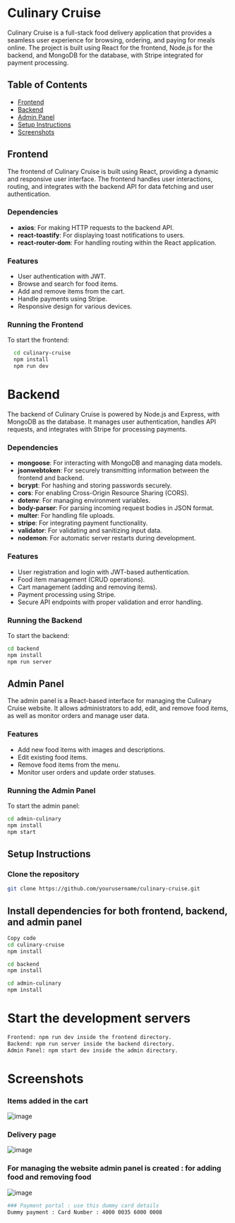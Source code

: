 # Culinary Cruise

Culinary Cruise is a full-stack food delivery application that provides a seamless user experience for browsing, ordering, and paying for meals online. The project is built using React for the frontend, Node.js for the backend, and MongoDB for the database, with Stripe integrated for payment processing.

## Table of Contents

- [Frontend](#frontend)
- [Backend](#backend)
- [Admin Panel](#admin-panel)
- [Setup Instructions](#setup-instructions)
- [Screenshots](#screenshots)

## Frontend

The frontend of Culinary Cruise is built using React, providing a dynamic and responsive user interface. The frontend handles user interactions, routing, and integrates with the backend API for data fetching and user authentication.

### Dependencies

- **axios**: For making HTTP requests to the backend API.
- **react-toastify**: For displaying toast notifications to users.
- **react-router-dom**: For handling routing within the React application.

### Features

- User authentication with JWT.
- Browse and search for food items.
- Add and remove items from the cart.
- Handle payments using Stripe.
- Responsive design for various devices.

### Running the Frontend
 To start the frontend:
```bash
  cd culinary-cruise
  npm install
  npm run dev
  ```

# Backend
  The backend of Culinary Cruise is powered by Node.js and Express, with MongoDB as the database. It manages user authentication, handles API requests, and integrates with Stripe for processing payments.

### Dependencies

- **mongoose**: For interacting with MongoDB and managing data models.
- **jsonwebtoken**: For securely transmitting information between the frontend and backend.
- **bcrypt**: For hashing and storing passwords securely.
- **cors**: For enabling Cross-Origin Resource Sharing (CORS).
- **dotenv**: For managing environment variables.
- **body-parser**: For parsing incoming request bodies in JSON format.
- **multer**: For handling file uploads.
- **stripe**: For integrating payment functionality.
- **validator**: For validating and sanitizing input data.
- **nodemon**: For automatic server restarts during development.

### Features

- User registration and login with JWT-based authentication.
- Food item management (CRUD operations).
- Cart management (adding and removing items).
- Payment processing using Stripe.
- Secure API endpoints with proper validation and error handling.

### Running the Backend

To start the backend:

```bash
cd backend
npm install
npm run server
```

## Admin Panel

The admin panel is a React-based interface for managing the Culinary Cruise website. It allows administrators to add, edit, and remove food items, as well as monitor orders and manage user data.

### Features

- Add new food items with images and descriptions.
- Edit existing food items.
- Remove food items from the menu.
- Monitor user orders and update order statuses.

### Running the Admin Panel

To start the admin panel:

```bash
cd admin-culinary
npm install
npm start
```

## Setup Instructions

### Clone the repository

```bash
git clone https://github.com/yourusername/culinary-cruise.git
```

## Install dependencies for both frontend, backend, and admin panel

```bash
Copy code
cd culinary-cruise
npm install

cd backend
npm install

cd admin-culinary
npm install
```

# Start the development servers
```bash
Frontend: npm run dev inside the frontend directory.
Backend: npm run server inside the backend directory.
Admin Panel: npm start dev inside the admin directory.
```

# Screenshots

### Items added in the cart
  ![image](https://github.com/user-attachments/assets/58ca501d-bd15-49b8-ba45-4d9c1b7fa87b)

### Delivery page
  ![image](https://github.com/user-attachments/assets/3e6bf687-9206-40b0-a603-cc66ae72ac89)

### For managing the website admin panel is created : for adding food and removing food
![image](https://github.com/user-attachments/assets/e2909876-5249-4303-af40-38c1f8161a30)


```bash
### Payment portal : use this dummy card details
Dummy payment : Card Number : 4000 0035 6000 0008
```

